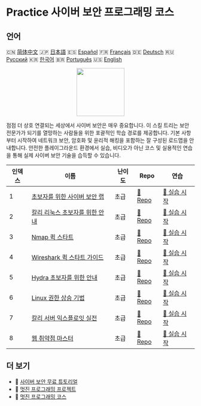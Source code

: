 # Practice 사이버 보안 프로그래밍 코스

## 언어

🇨🇳 [简体中文](README_zh.md) 🇯🇵 [日本語](README_ja.md) 🇪🇸 [Español](README_es.md) 🇫🇷 [Français](README_fr.md) 🇩🇪 [Deutsch](README_de.md) 🇷🇺 [Русский](README_ru.md) 🇰🇷 [한국어](README_ko.md) 🇧🇷 [Português](README_pt.md) 🇺🇸 [English](README.md) 

<div align="center">
<img width="128px" src="https://file.labex.io/path/Xke24vJbuOBk.png">
</div>

점점 더 상호 연결되는 세상에서 사이버 보안은 매우 중요합니다. 이 스킬 트리는 보안 전문가가 되기를 열망하는 사람들을 위한 포괄적인 학습 경로를 제공합니다. 기본 사항부터 시작하여 네트워크 보안, 암호화 및 윤리적 해킹을 포함하는 잘 구성된 로드맵을 안내합니다. 안전한 플레이그라운드 환경에서 실습, 비디오가 아닌 코스 및 실용적인 연습을 통해 실제 사이버 보안 기술을 습득할 수 있습니다.

|   인덱스 | 이름                                                                                         | 난이도   | Repo                                                                              | 연습                                                                                 |
|----------|----------------------------------------------------------------------------------------------|----------|-----------------------------------------------------------------------------------|--------------------------------------------------------------------------------------|
|        1 | [초보자를 위한 사이버 보안 랩](https://labex.io/ko/courses/cybersecurity-labs-for-beginners) | 초급     | [🔗 Repo](https://github.com/labex-labs/cybersecurity-labs-for-beginners)         | [🚀 실습 시작](https://labex.io/ko/courses/cybersecurity-labs-for-beginners)         |
|        2 | [칼리 리눅스 초보자를 위한 안내](https://labex.io/ko/courses/kali-linux-for-beginners)       | 초급     | [🔗 Repo](https://github.com/labex-labs/kali-linux-for-beginners)                 | [🚀 실습 시작](https://labex.io/ko/courses/kali-linux-for-beginners)                 |
|        3 | [Nmap 퀵 스타트](https://labex.io/ko/courses/quick-start-with-nmap)                          | 초급     | [🔗 Repo](https://github.com/labex-labs/quick-start-with-nmap)                    | [🚀 실습 시작](https://labex.io/ko/courses/quick-start-with-nmap)                    |
|        4 | [Wireshark 퀵 스타트 가이드](https://labex.io/ko/courses/quick-start-with-wireshark)         | 초급     | [🔗 Repo](https://github.com/labex-labs/quick-start-with-wireshark)               | [🚀 실습 시작](https://labex.io/ko/courses/quick-start-with-wireshark)               |
|        5 | [Hydra 초보자를 위한 안내](https://labex.io/ko/courses/hydra-for-beginners)                  | 초급     | [🔗 Repo](https://github.com/labex-labs/hydra-for-beginners)                      | [🚀 실습 시작](https://labex.io/ko/courses/hydra-for-beginners)                      |
|        6 | [Linux 권한 상승 기법](https://labex.io/ko/courses/privilege-escalation-techniques-on-linux) | 초급     | [🔗 Repo](https://github.com/labex-labs/privilege-escalation-techniques-on-linux) | [🚀 실습 시작](https://labex.io/ko/courses/privilege-escalation-techniques-on-linux) |
|        7 | [칼리 서버 익스플로잇 실전](https://labex.io/ko/courses/kali-server-exploitation-in-action)  | 초급     | [🔗 Repo](https://github.com/labex-labs/kali-server-exploitation-in-action)       | [🚀 실습 시작](https://labex.io/ko/courses/kali-server-exploitation-in-action)       |
|        8 | [웹 취약점 마스터](https://labex.io/ko/courses/web-vulnerability-mastery)                    | 초급     | [🔗 Repo](https://github.com/labex-labs/web-vulnerability-mastery)                | [🚀 실습 시작](https://labex.io/ko/courses/web-vulnerability-mastery)                |

## 더 보기

- 🔗 [사이버 보안 무료 튜토리얼](https://github.com/labex-labs/cybersecurity-free-tutorials)
- 🔗 [멋진 프로그래밍 프로젝트](https://github.com/labex-labs/awesome-programming-projects)
- 🔗 [멋진 프로그래밍 코스](https://github.com/labex-labs/awesome-programming-courses)


